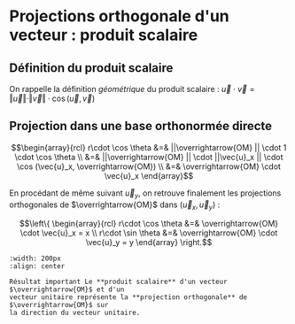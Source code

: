 # Projections orthogonale d'un vecteur : produit scalaire

## Définition du produit scalaire

On rappelle la définition *géométrique* du produit scalaire :
$\vec{u} \cdot \vec{v} = \Vert \vec{u} \Vert \cdot \Vert \vec{v} \Vert \cdot \cos (\vec{u},\vec{v})$


## Projection dans une base orthonormée directe
$$\begin{array}{rcl}
r\cdot \cos \theta &=& ||\overrightarrow{OM} || \cdot 1 \cdot \cos \theta \\
                   &=& ||\overrightarrow{OM} || \cdot ||\vec{u}_x || \cdot \cos (\vec{u}_x, \overrightarrow{OM}) \\
                   &=& \overrightarrow{OM} \cdot \vec{u}_x 
\end{array}$$

En procédant de même suivant $\vec{u}_y$, on retrouve finalement les projections orthogonales de $\overrightarrow{OM}$ dans $(\vec{u}_x, \vec{u}_y)$ :

$$\left\{
\begin{array}{rcl}
r\cdot \cos \theta &=& \overrightarrow{OM} \cdot \vec{u}_x = x \\
r\cdot \sin \theta &=& \overrightarrow{OM} \cdot \vec{u}_y = y
\end{array}
\right.$$

```{image} ../liste/trigo_triangle_vect.png
:width: 200px
:align: center
```


```{important}
Résultat important Le **produit scalaire** d'un vecteur $\overrightarrow{OM}$ et d'un
vecteur unitaire représente la **projection orthogonale** de $\overrightarrow{OM}$ sur
la direction du vecteur unitaire.
```
